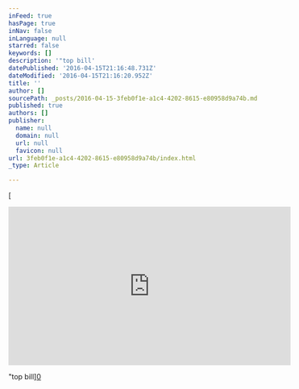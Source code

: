 ```yaml
---
inFeed: true
hasPage: true
inNav: false
inLanguage: null
starred: false
keywords: []
description: '"top bill'
datePublished: '2016-04-15T21:16:48.731Z'
dateModified: '2016-04-15T21:16:20.952Z'
title: ''
author: []
sourcePath: _posts/2016-04-15-3feb0f1e-a1c4-4202-8615-e80958d9a74b.md
published: true
authors: []
publisher:
  name: null
  domain: null
  url: null
  favicon: null
url: 3feb0f1e-a1c4-4202-8615-e80958d9a74b/index.html
_type: Article

---
```

[

<iframe width="560" height="315" src="https://www.youtube.com/embed/1CpdJy8R_VA" frameborder="0" allowfullscreen="allowfullscreen" style=""></iframe>

"top bill][0]

[0]: href